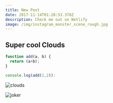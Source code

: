 ```yaml
---
title: New Post
date: 2017-11-14T01:28:53.378Z
description: Check me out on Netlify
image: /img/instagram_monster_scene_rough.jpg
---
```

## Super cool Clouds

```javascript
function add(a, b) {
  return (a+b);
}

console.log(add(1,2)):
```

![clouds](/img/ocean-clouds.jpg)

![joker](/img/JokerFace.jpg)

